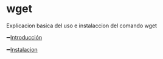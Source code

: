 # wget
Explicacion basica del uso e instalaccion del comando wget

:heavy_minus_sign:[Introducción](https://github.com/benjaminrm38/wget/blob/main/Introduccion.md)

:heavy_minus_sign:[Instalacion](https://github.com/benjaminrm38/wget/blob/main/Instalacion.md)
